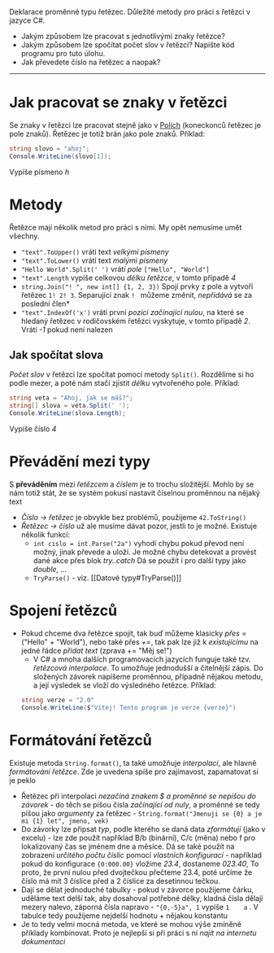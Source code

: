 Deklarace proměnné typu řetězec. Důležité metody pro práci s řetězci v jazyce C#.

- Jakým způsobem lze pracovat s jednotlivými znaky řetězce?
- Jakým způsobem lze spočítat počet slov v řetězci? Napište kód programu pro tuto úlohu.
- Jak převedete číslo na řetězec a naopak?
---
# Jak pracovat se znaky v řetězci
Se znaky v řetězci lze pracovat stejně jako v [Polích](Pole) (koneckonců řetězec je pole znaků). Řetězec je totiž brán jako pole znaků. Příklad:
```cs
string slovo = "ahoj";
Console.WriteLine(slovo[1]);
```
Vypíše písmeno *h*
# Metody
Řetězce mají několik metod pro práci s nimi. My opět nemusíme umět všechny.
- `"text".ToUpper()` vrátí text *velkými písmeny*
- `"text".ToLower()` vrátí text *malými písmeny*
- `"Hello World".Split(' ')` vrátí *pole* `["Hello", "World"]`
- `"text".Length` vypíše celkovou *délku řetězce*, v tomto případě *4*
- `string.Join("! ", new int[] {1, 2, 3})` Spojí prvky z pole a vytvoří řetězec `1! 2! 3`. Separující znak `! ` můžeme změnit, *nepřidává* se za poslední člen*
- `"text".IndexOf('x')` vrátí první *pozici začínající nulou*, na které se hledaný řetězec v rodičovském řetězci vyskytuje, v tomto případě *2*. Vrátí *-1* pokud není nalezen
## Jak spočítat slova
*Počet slov* v řetězci lze spočítat pomocí metody `Split()`. Rozdělíme si ho podle mezer, a poté nám stačí zjistit *délku* vytvořeného pole. Příklad:
```cs
string veta = "Ahoj, jak se máš?";
string[] slova = veta.Split(' ');
Console.WriteLine(slova.Length);
```
Vypíše číslo *4*
# Převádění mezi typy
S **převáděním** mezi *řetězcem* a *číslem* je to trochu složitější. Mohlo by se nám totiž stát, že se systém pokusí nastavit číselnou proměnnou na nějaký text
- *Číslo -> řetězec* je obvykle bez problémů, použijeme `42.ToString()`
- *Řetězec -> číslo* už ale musíme dávat pozor, jestli to je možné. Existuje několik funkcí:
	- `int cislo = int.Parse("2a")` vyhodí chybu pokud  převod není možný, jinak převede a uloží. Je možné chybu detekovat a provést dané akce přes blok *try..catch* Dá se použít i pro další typy jako *double, ...*
	- `TryParse()` - viz. [[Datové typy#TryParse()]]
# Spojení řetězců
- Pokud chceme dva řetězce spojit, tak buď můžeme klasicky *přes =* ("Hello" + "World"), nebo také přes *+=*, tak pak lze již k *existujícímu* na jedné řádce *přidat text* (zprava += "Měj se!")
	- V C# a mnoha dalších programovacích jazycích funguje také tzv. *řetězcová interpolace*. To umožňuje jednodušší a čitelnější zápis. Do složených závorek napíšeme proměnnou, případně nějakou metodu, a její výsledek se vloží do výsledného řetězce. Příklad:
	```cs
	string verze = "2.0"
	Console.WriteLine($"Vítej! Tento program je verze {verze}")
	```
# Formátování řetězců
Existuje metoda `String.format()`, ta také umožňuje *interpolaci*, ale hlavně *formátování řetězce*. Zde je uvedena spíše pro zajímavost, zapamatovat si je peklo
- Řetězec při interpolaci *nezačíná znakem $ a proměnné se nepíšou do závorek* - do těch se píšou čísla *začínající od nuly*, a proměnné se tedy píšou jako *argumenty* za řetězec - `String.format("Jmenuji se {0} a je mi {1} let", jmeno, vek)`
- Do závorky lze připsat *typ*, podle kterého se daná data *zformátují* (jako v excelu) - lze zde použít například B/b (binární), C/c (měna) nebo f pro lokalizovaný čas se jménem dne a měsíce. Dá se také použít na zobrazení *určitého počtu číslic* pomocí *vlastních konfigurací* - například pokud do konfigurace `{0:000.00}` vložíme *23.4*, dostaneme *023.40*, To proto, že první nulou před dvojtečkou přečteme 23.4, poté určíme že číslo má mít 3 číslice před a 2 číslice za desetinnou tečkou.
- Dají se dělat jednoduché tabulky - pokud v závorce použijeme čárku, uděláme text delší tak, aby dosahoval potřebné délky, kladná čísla dělají mezery nalevo, záporná čísla napravo - `"{0,-5}a", 1` vypíše `1    a` . V tabulce tedy použijeme nejdelší hodnotu + nějakou konstantu 
- Je to tedy velmi mocná metoda, ve které se mohou výše zmíněné příklady kombinovat. Proto je nejlepší si při práci s ní *najít na internetu dokumentaci*